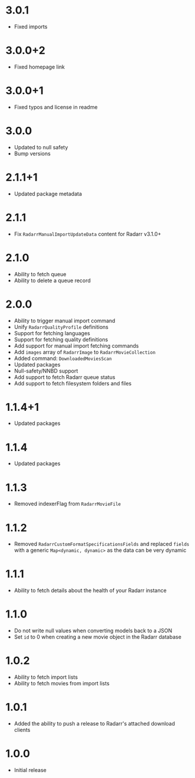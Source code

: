 # 3.0.1
- Fixed imports
# 3.0.0+2
- Fixed homepage link
# 3.0.0+1
- Fixed typos and license in readme
# 3.0.0
- Updated to null safety
- Bump versions
# 2.1.1+1
- Updated package metadata
# 2.1.1
- Fix `RadarrManualImportUpdateData` content for Radarr v3.1.0+
# 2.1.0
- Ability to fetch queue
- Ability to delete a queue record
# 2.0.0
- Ability to trigger manual import command
- Unify `RadarrQualityProfile` definitions
- Support for fetching languages
- Support for fetching quality definitions
- Add support for manual import fetching commands
- Add `images` array of `RadarrImage` to `RadarrMovieCollection`
- Added command: `DownloadedMoviesScan`
- Updated packages
- Null-safety/NNBD support
- Add support to fetch Radarr queue status
- Add support to fetch filesystem folders and files
# 1.1.4+1
- Updated packages
# 1.1.4
- Updated packages
# 1.1.3
- Removed indexerFlag from `RadarrMovieFile`
# 1.1.2
- Removed `RadarrCustomFormatSpecificationsFields` and replaced `fields` with a generic `Map<dynamic, dynamic>` as the data can be very dynamic
# 1.1.1
- Ability to fetch details about the health of your Radarr instance
# 1.1.0
- Do not write null values when converting models back to a JSON
- Set `id` to 0 when creating a new movie object in the Radarr database
# 1.0.2
- Ability to fetch import lists
- Ability to fetch movies from import lists
# 1.0.1
- Added the ability to push a release to Radarr's attached download clients
# 1.0.0
- Initial release
